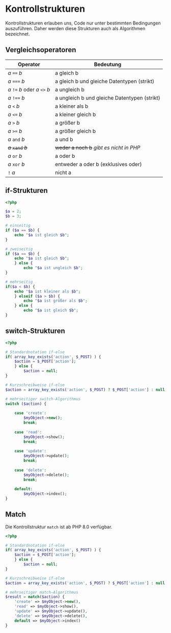 # Kontrollstrukturen

Kontrollstrukturen erlauben uns, Code nur unter bestimmten Bedingungen auszuführen. Daher
werden diese Strukturen auch als Algorithmen bezeichnet.

## Vergleichsoperatoren

|Operator|Bedeutung|
| -------- | ------- |
|$a$ ``==`` $b$|a gleich b|
|$a$ `===` $b$|a gleich b und gleiche Datentypen (strikt)|
|$a$ `!=` $b$ oder $a$ `<>` $b$|a ungleich b|
|$a$ `!==` $b$|a ungleich b und gleiche Datentypen (strikt)|
|$a$ `<` $b$|a kleiner als b|
|$a$ `<=` $b$|a kleiner gleich b|
|$a$ `>` $b$|a größer b|
|$a$ ``>=`` $b$|a größer gleich b|
|$a$ ``and`` $b$|a und b|
|~~$a$ ``xand`` $b$~~|~~weder a noch b~~ *gibt es nicht in PHP*|
|$a$ ``or`` $b$|a oder b|
|$a$ ``xor`` $b$|entweder a oder b (exklusives oder)|
|``!`` $a$|nicht a|


## if-Strukturen

````php
<?php

$a = 2;
$b = 3;

# einseitig
if ($a == $b) {
    echo "$a ist gleich $b";
}

# zweiseitig
if ($a == $b) {
    echo "$a ist gleich $b";
    } else {
        echo "$a ist ungleich $b";
}

# mehrseitig
if($a < $b) {
    echo "$a ist kleiner als $b";
    } elseif ($a > $b) {
        echo "$a ist größer als $b";
    } else {
        echo "$a ist gleich $b";
}
````

## switch-Strukturen

````php
<?php

# Standardnotation if-else
if( array_key_exists('action', $_POST) ) {
    $action = $_POST['action'];
    } else {
        $action = null;
}

# Kurzschreibweise if-else
$action = array_key_exists('action', $_POST) ? $_POST['action'] : null;

# mehrseitiger switch-Algorithmus
switch ($action) {
        
    case 'create':
        $myObject->new();
        break;
    
    case 'read':
        $myObject->show();
        break;
        
    case 'update':
        $myObject->update();
        break;
        
    case 'delete':
        $myObject->delete();
        break;
        
    default:
        $myObject->index();    
}
````

## Match

Die Kontrollstruktur ``match`` ist ab PHP 8.0 verfügbar.

````php
<?php

# Standardnotation if-else
if( array_key_exists('action', $_POST) ) {
    $action = $_POST['action'];
    } else {
        $action = null;
}

# Kurzschreibweise if-else
$action = array_key_exists('action', $_POST) ? $_POST['action'] : null;

# mehrseitiger match-Algorithmus
$result = match($action) {
    'create' => $myObject->new(),
    'read' => $myObject->show(),
    'update' => $myObject->update(),
    'delete' => $myObject->delete(),
    default => $myObject->index()
}
````
